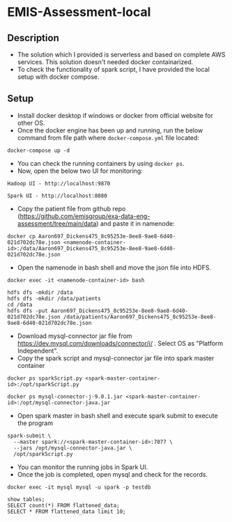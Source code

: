 # EMIS-Assessment-local

## Description

- The solution which I provided is serverless and based on complete AWS services. This solution doesn't needed docker containarized.
- To check the functionality of spark script, I have provided the local setup with docker compose.

## Setup
 
- Install docker desktop if windows or docker from official website for other OS.
- Once the docker engine has been up and running, run the below command from file path where `docker-compose.yml` file located:

``` 
docker-compose up -d
```

- You can check the running containers by using `docker ps`.
- Now, open the below two UI for monitoring:
```
Hadoop UI - http://localhost:9870

Spark UI - http://localhost:8080
```
- Copy the patient file from github repo (https://github.com/emisgroup/exa-data-eng-assessment/tree/main/data)
and paste it in namenode:
```
docker cp Aaron697_Dickens475_8c95253e-8ee8-9ae8-6d40-021d702dc78e.json <namenode-container-id>:/data/Aaron697_Dickens475_8c95253e-8ee8-9ae8-6d40-021d702dc78e.json
```
- Open the namenode in bash shell and move the json file into HDFS.
```
docker exec -it <namenode-container-id> bash
```
```
hdfs dfs -mkdir /data
hdfs dfs -mkdir /data/patients
cd /data
hdfs dfs -put Aaron697_Dickens475_8c95253e-8ee8-9ae8-6d40-021d702dc78e.json /data/patients/Aaron697_Dickens475_8c95253e-8ee8-9ae8-6d40-021d702dc78e.json
```
- Download mysql-connector jar file from https://dev.mysql.com/downloads/connector/j/ . Select OS as "Platform Independent".
- Copy the spark script and mysql-connector jar file into spark master container
```
docker ps sparkScript.py <spark-master-container-id>:/opt/sparkScript.py
```
```
docker ps mysql-connector-j-9.0.1.jar <spark-master-container-id>:/opt/mysql-connector-java.jar
```
- Open spark master in bash shell and execute spark submit to execute the program
```
spark-submit \
  --master spark://<spark-master-container-id>:7077 \
  --jars /opt/mysql-connector-java.jar \
  /opt/sparkScript.py
```
- You can monitor the running jobs in Spark UI. 
- Once the job is completed, open mysql and check for the records.
```
docker exec -it mysql mysql -u spark -p testdb
```
```
show tables;
SELECT count(*) FROM flattened_data;
SELECT * FROM flattened_data limit 10;
```
